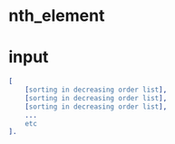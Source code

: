 # nth_element

input
=======
``` erlang
[
    [sorting in decreasing order list],
    [sorting in decreasing order list],
    [sorting in decreasing order list],
    ...
    etc
].
